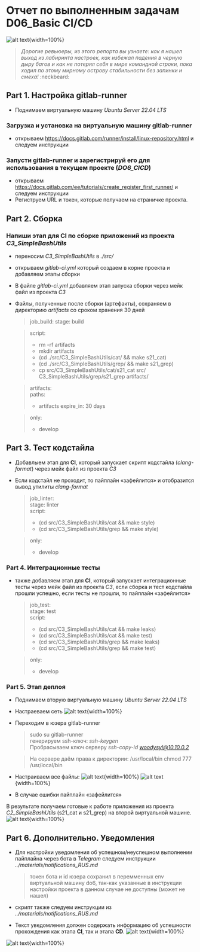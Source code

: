 # Отчет по выполненным задачам D06_Basic CI/CD

![alt text](img/devOps.png){width=100%}

> *Дорогие ревьюеры, из этого репорта вы узнаете: как я нашел выход из лабиринта настроек, как избежал падения в черную дыру багов и как не потерял себя в мире командной строки, пока ходил по этому мирному острову стабильности без запинки и смеха!* :neckbeard:

## Part 1. Настройка **gitlab-runner**

- Поднимаем виртуальную машину *Ubuntu Server 22.04 LTS*

### Загрузка и установка на виртуальную машину **gitlab-runner**

- открываем <https://docs.gitlab.com/runner/install/linux-repository.html> и следуем инструкции

### Запусти **gitlab-runner** и зарегистрируй его для использования в текущем проекте (*DO6_CICD*)

- открываем <https://docs.gitlab.com/ee/tutorials/create_register_first_runner/> и следуем инструкции
- Региструем URL и токен, которые получаем на страничке проекта.

## Part 2. Сборка

### Напиши этап для **CI** по сборке приложений из проекта *C3_SimpleBashUtils*

- переносим *C3_SimpleBashUtils* в *./src/*
- открываем *gitlab-ci.yml* который создаем в корне проекта и добавляем этапы сборки
- В файле *gitlab-ci.yml* добавляем этап запуска сборки через мейк файл из проекта *C3*
- Файлы, полученные после сборки (артефакты), сохраняем в директорию *artifacts* со сроком хранения 30 дней
    >job_build:
    >stage: build

    >script:
    > - rm -rf artifacts
    > - mkdir artifacts
    > - (cd ./src/C3_SimpleBashUtils/cat/ && make s21_cat)
    > - (cd ./src/C3_SimpleBashUtils/grep/ && make s21_grep)
    > - cp src/C3_SimpleBashUtils/cat/s21_cat src/    C3_SimpleBashUtils/grep/s21_grep artifacts/

    >artifacts:\
    >paths:
    > - artifacts
    >expire_in: 30 days

    >only:
    >- develop

## Part 3. Тест кодстайла

- Добавлыем этап для **CI**, который запускает скрипт кодстайла (*clang-format*) через мейк файл из проекта *C3*
- Если кодстайл не проходит, то пайплайн «зафейлится» и отобразится вывод утилиты *clang-format*

    > job_linter:\
    > stage: linter\
    > script:
    > - (cd src/C3_SimpleBashUtils/cat && make style)
    > - (cd src/C3_SimpleBashUtils/grep && make style)

    > only:
    > - develop

### Part 4. Интеграционные тесты

- также добавляем этап для **CI**, который запускает интеграционные тесты через мейк файл из проекта *C3*, если сборка и тест кодстайла прошли успешно, если тесты не прошли, то пайплайн «зафейлится»
    > job_test:\
    > stage: test\
    > script:
    > - (cd src/C3_SimpleBashUtils/cat && make leaks)
    > - (cd src/C3_SimpleBashUtils/cat && make test)
    > - (cd src/C3_SimpleBashUtils/grep && make leaks)
    > - (cd src/C3_SimpleBashUtils/grep && make test)

    > only:
    > - develop

### Part 5. Этап деплоя

- Поднимаем вторую виртуальную машину *Ubuntu Server 22.04 LTS*
- Настраеваем сеть
    ![alt text](./img/netplan_config.png){width=100%}
- Переходим в юзера gitlab-runner
    > sudo su gitlab-runner\
    > генерируем ssh-ключ: *ssh-keygen*\
    > Пробрасываем ключ серверу *ssh-copy-id woodysyl@10.10.0.2*

    > На сервере даём права к директории: /usr/local/bin chmod 777 /usr/local/bin
- Настраиваем все файлы:
    ![alt text](./img/copy_sh.png){width=100%}
    ![alt text](./img/gitlab_ci_deploy_stage.png){width=100%}

- В случае ошибки пайплайн «зафейлится»

В результате получаем готовые к работе приложения из проекта *C2_SimpleBashUtils* (s21_cat и s21_grep) на второй виртуальной машине.
    ![alt text](./img/job_deploy.png){width=100%}

## Part 6. Дополнительно. Уведомления

- Для настройки уведомления об успешном/неуспешном выполнении пайплайна через бота в *Telegram* следуем инструкции *../materials/notifications_RUS.md*
    > токен бота и id юзера сохранил в перемменных env виртуальной машину do6, так-как указанные в инструкции настройки проекта в данном случае не доступны (может не нашел)
- скрипт также следуем инструкции из *../materials/notifications_RUS.md*

- Текст уведомления должен содержать информацию об успешности прохождения как этапа **CI**, так и этапа **CD**.
    ![alt text](./img/scrin_notifications.png){width=100%}

![alt text](img/finish.png){width=100%}
